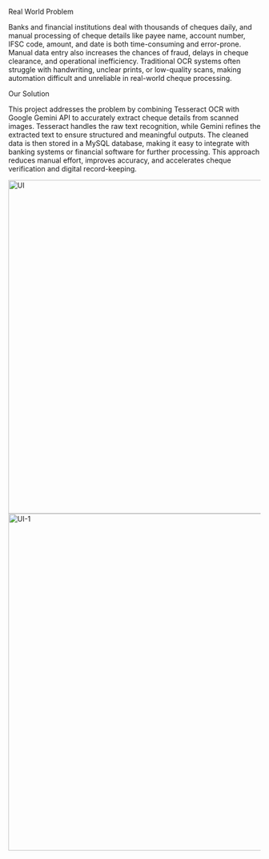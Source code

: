 Real World Problem

Banks and financial institutions deal with thousands of cheques daily, and manual processing of cheque details like payee name, account number, IFSC code, amount, and date is both time-consuming and error-prone. Manual data entry also increases the chances of fraud, delays in cheque clearance, and operational inefficiency. Traditional OCR systems often struggle with handwriting, unclear prints, or low-quality scans, making automation difficult and unreliable in real-world cheque processing.

Our Solution

This project addresses the problem by combining Tesseract OCR with Google Gemini API to accurately extract cheque details from scanned images. Tesseract handles the raw text recognition, while Gemini refines the extracted text to ensure structured and meaningful outputs. The cleaned data is then stored in a MySQL database, making it easy to integrate with banking systems or financial software for further processing. This approach reduces manual effort, improves accuracy, and accelerates cheque verification and digital record-keeping.


<img width="1355" height="666" alt="UI" src="https://github.com/user-attachments/assets/76c48ffb-0093-4b9f-89eb-798490c9b0ca" />
<img width="1365" height="673" alt="UI-1" src="https://github.com/user-attachments/assets/cd593ad9-51ef-4add-a243-a1b2c43a4e9f" />
